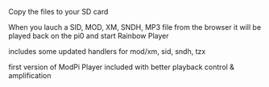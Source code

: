 
Copy the files to your SD card 

When you lauch a SID, MOD, XM, SNDH, MP3 file from the browser it will be played back on the pi0
and start Rainbow Player 

includes some updated handlers for mod/xm, sid, sndh, tzx 

first version of ModPi Player included with better playback control & amplification 



 
 
 
 
 
